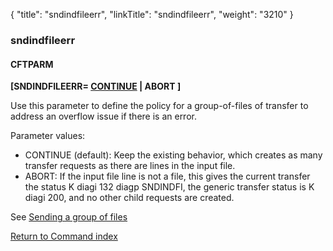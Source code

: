 {
    "title": "sndindfileerr",
    "linkTitle": "sndindfileerr",
    "weight": "3210"
}<span id="sndindfileerr"></span>

### sndindfileerr

#### CFTPARM

**\[SNDINDFILEERR= <u>CONTINUE</u> | ABORT \]**

Use this parameter to define the policy for a group-of-files of transfer to address an overflow issue if there is an error.

Parameter values:

- CONTINUE (default): Keep the existing behavior, which creates as many transfer requests as there are lines in the input file.
- ABORT: If the input file line is not a file, this gives the current transfer the status K diagi 132 diagp SNDINDFI, the generic transfer status is K diagi 200, and no other child requests are created.

See <a href="../../../../concepts/using_the_send_command/send_group_of_files_cl" class="MCXref xref">Sending
a group of files</a>

[Return to Command index](../../)
